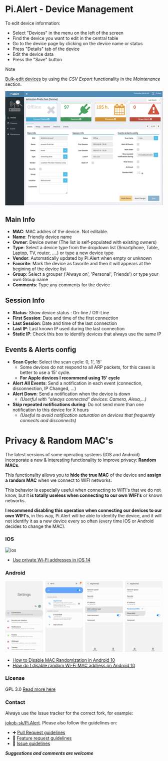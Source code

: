 # Pi.Alert - Device Management
<!--- --------------------------------------------------------------------- --->
To edit device information:
  - Select "Devices" in the menu on the left of the screen
  - Find the device you want to edit in the central table
  - Go to the device page by clicking on the device name or status
  - Press "Details" tab of the device
  - Edit the device data
  - Press the "Save" button


> [!NOTE] 
>
> [Bulk-edit devices](https://github.com/jokob-sk/Pi.Alert/blob/main/docs/DEVICES_BULK_EDITING.md) by using the _CSV Export_ functionality in the _Maintenance_ section.


![Device Details][screen1]


## Main Info
  - **MAC**: MAC addres of the device. Not editable.
  - **Name**: Friendly device name
  - **Owner**: Device owner (The list is self-populated with existing owners)
  - **Type**: Select a device type from the dropdown list (Smartphone, Table,
      Laptop, TV, router, ....) or type a new device type
  - **Vendor**: Automatically updated by Pi.Alert when empty or unknown
  - **Favorite**: Mark the device as favorite and then it will appears at the
      begining of the device list
  - **Group**: Select a grouper ('Always on', 'Personal', Friends') or type
      your own Group name
  - **Comments**: Type any comments for the device

## Session Info
  - **Status**: Show device status : On-line / Off-Line
  - **First Session**: Date and time of the first connection
  - **Last Session**: Date and time of the last connection
  - **Last IP**: Last known IP used during the last connection
  - **Static IP**: Check this box to identify devices that always use the
      same IP

## Events & Alerts config
  - **Scan Cycle**: Select the scan cycle: 0, 1', 15'
    - Some devices do not respond to all ARP packets, for this cases is better
      to use a 15' cycle.
    - **For Apple devices I recommend using 15' cycle**
  - **Alert All Events**: Send a notification in each event (connection,
      disconnection, IP Changed, ...)
  - **Alert Down**: Send a notification when the device is down
    - *(Userful with "always connected" devices: Camera, Alexa,...)*
  - **Skip repeated notifications during**: Do not send more than one
      notification to this device for X hours
    - *(Useful to avoid notification saturation on devices that frequently
      connects and disconnects)*

# Privacy & Random MAC's
<!--- --------------------------------------------------------------------- --->

The latest versions of some operating systems (IOS and Android) incorporate a
new & interesting functionality to improve privacy: **Random MACs**.

This functionality allows you to **hide the true MAC** of the device and
**assign a random MAC** when we connect to WIFI networks.

This behavior is especially useful when connecting to WIFI's that we do not
know, but it **is totally useless when connecting to our own WIFI's** or known
networks.

**I recommend disabling this operation when connecting our devices to our own
WIFI's**, in this way, Pi.Alert will be able to identify the device, and it
will not identify it as a new device every so often (every time IOS or Android
decides to change the MAC).

### IOS
![ios][ios]

  - [Use private Wi-Fi addresses in iOS 14](https://support.apple.com/en-us/HT211227)

### Android
![Android][Android]

  - [How to Disable MAC Randomization in Android 10](https://support.boingo.com/s/article/How-to-Disable-MAC-Randomization-in-Android-10-Android-Q)
  - [How do I disable random Wi-Fi MAC address on Android 10](https://support.plume.com/hc/en-gb/articles/360052070714-How-do-I-disable-random-Wi-Fi-MAC-address-on-Android-10-)
  
### License
  GPL 3.0
  [Read more here](../LICENSE.txt)

### Contact 

  Always use the Issue tracker for the correct fork, for example: 
  
  [jokob-sk/Pi.Alert](https://github.com/jokob-sk/Pi.Alert/issues). Please also follow the guidelines on:

  - ➕ [Pull Request guidelines](https://github.com/jokob-sk/Pi.Alert/tree/main/docs#-pull-requests-prs) 
  - 🙏 [Feature request guidelines](https://github.com/jokob-sk/Pi.Alert/tree/main/docs#-feature-requests) 
  - 🐛 [Issue guidelines](https://github.com/jokob-sk/Pi.Alert/tree/main/docs#-submitting-an-issue-or-bug)

    
  ***Suggestions and comments are welcome***


<!--- --------------------------------------------------------------------- --->
[main]:    ./img/1_devices.jpg           "Main screen"
[screen1]: ./img/2_1_device_details.jpg  "Screen 1"
[ios]:     https://9to5mac.com/wp-content/uploads/sites/6/2020/08/how-to-use-private-wifi-mac-address-iphone-ipad.png?resize=2048,1009 "ios"
[Android]: ./img/android_random_mac.jpg  "Android"

